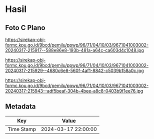 # Hasil

## Foto C Plano

https://sirekap-obj-formc.kpu.go.id/9bcd/pemilu/ppwp/96/71/04/10/03/9671041003002-20240317-215917--588e86e8-193b-481a-a64c-ca603d4c1048.jpg

https://sirekap-obj-formc.kpu.go.id/9bcd/pemilu/ppwp/96/71/04/10/03/9671041003002-20240317-215929--4680c6e8-560f-4af1-8842-c5039b158a0c.jpg

https://sirekap-obj-formc.kpu.go.id/9bcd/pemilu/ppwp/96/71/04/10/03/9671041003002-20240317-215943--adf5beaf-304b-4bee-a8c8-0403b9f1ee76.jpg


## Metadata

| Key        | Value               |
| ---------- | ------------------- |
| Time Stamp | 2024-03-17 22:00:00 |



